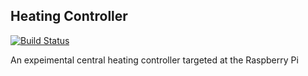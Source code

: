 ## Heating Controller

[![Build Status](https://travis-ci.org/alext/heating-controller.png?branch=master)](https://travis-ci.org/alext/heating-controller)

An expeimental central heating controller targeted at the Raspberry Pi
